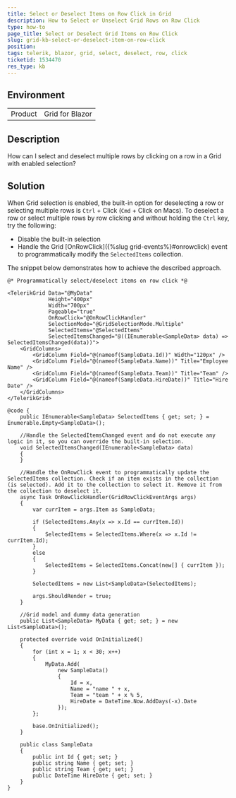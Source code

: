 ```yaml
---
title: Select or Deselect Items on Row Click in Grid
description: How to Select or Unselect Grid Rows on Row Click
type: how-to
page_title: Select or Deselect Grid Items on Row Click
slug: grid-kb-select-or-deselect-item-on-row-click
position: 
tags: telerik, blazor, grid, select, deselect, row, click
ticketid: 1534470
res_type: kb
---
```


## Environment
<table>
	<tbody>
		<tr>
			<td>Product</td>
			<td>Grid for Blazor</td>
		</tr>
	</tbody>
</table>


## Description

How can I select and deselect multiple rows by clicking on a row in a Grid with enabled selection?

## Solution

When Grid selection is enabled, the built-in option for deselecting a row or selecting multiple rows is `Ctrl` + Click (`Cmd` + Click on Macs). To deselect a row or select multiple rows by row clicking and without holding the `Ctrl` key, try the following:

* Disable the built-in selection
* Handle the Grid [OnRowClick]({%slug grid-events%}#onrowclick) event to programmatically modify the `SelectedItems` collection.

The snippet below demonstrates how to achieve the described approach.

````CSHTML
@* Programmatically select/deselect items on row click *@

<TelerikGrid Data="@MyData"
             Height="400px"
             Width="700px"
             Pageable="true"
             OnRowClick="@OnRowClickHandler"
             SelectionMode="@GridSelectionMode.Multiple"
             SelectedItems="@SelectedItems"
             SelectedItemsChanged="@((IEnumerable<SampleData> data) => SelectedItemsChanged(data))">
    <GridColumns>
        <GridColumn Field="@(nameof(SampleData.Id))" Width="120px" />
        <GridColumn Field="@(nameof(SampleData.Name))" Title="Employee Name" />
        <GridColumn Field="@(nameof(SampleData.Team))" Title="Team" />
        <GridColumn Field="@(nameof(SampleData.HireDate))" Title="Hire Date" />
    </GridColumns>
</TelerikGrid>

@code {
    public IEnumerable<SampleData> SelectedItems { get; set; } = Enumerable.Empty<SampleData>();

    //Handle the SelectedItemsChanged event and do not execute any logic in it, so you can override the built-in selection.
    void SelectedItemsChanged(IEnumerable<SampleData> data)
    {
    }

    //Handle the OnRowClick event to programmatically update the SelectedItems collection. Check if an item exists in the collection (is selected). Add it to the collection to select it. Remove it from the collection to deselect it.
    async Task OnRowClickHandler(GridRowClickEventArgs args)
    {
        var currItem = args.Item as SampleData;

        if (SelectedItems.Any(x => x.Id == currItem.Id))
        {
            SelectedItems = SelectedItems.Where(x => x.Id != currItem.Id);
        }
        else
        {
            SelectedItems = SelectedItems.Concat(new[] { currItem });
        }

        SelectedItems = new List<SampleData>(SelectedItems);        

        args.ShouldRender = true;
    }

    //Grid model and dummy data generation
    public List<SampleData> MyData { get; set; } = new List<SampleData>();

    protected override void OnInitialized()
    {
        for (int x = 1; x < 30; x++)
        {
            MyData.Add(
                new SampleData()
                {
                    Id = x,
                    Name = "name " + x,
                    Team = "team " + x % 5,
                    HireDate = DateTime.Now.AddDays(-x).Date
                });
        };

        base.OnInitialized();
    }

    public class SampleData
    {
        public int Id { get; set; }
        public string Name { get; set; }
        public string Team { get; set; }
        public DateTime HireDate { get; set; }
    }
}
````
